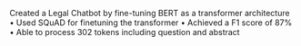 Created a Legal Chatbot by fine-tuning BERT as a transformer architecture
• Used SQuAD for finetuning the transformer
• Achieved a F1 score of 87%
• Able to process 302 tokens including question and abstract
